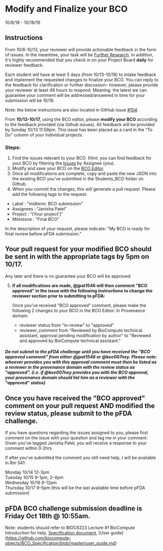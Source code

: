Modify and Finalize your BCO
===================================
10/8/19 - 10/18/19

## Instructions

From 10/8-10/13, your reviewer will provide actionable feedback in the form of issues. In the meantime, your task will be [Further Research](https://github.com/biocompute-objects/GW-SMHS-BIOC6223/blob/master/4_FurtherResearch.md). In addition, it's highly recommended that you check in on your Project Board **daily** for reviewer feedback. 

Each student will have at least 5 days (from 10/13-10/18) to intake feedback and implement the requested changes to finalize your BCO. You can reply to the feedback for clarification or further discussion- however, please provide your reviewer at least 48 hours to respond. Meaning: the latest we can guarantee your comment will be addressed/answered in time for your submission will be 10/16.

Note: the below instructions are also located in GitHub issue [#104](https://github.com/biocompute-objects/GW-SMHS-BIOC6223/issues/104).

From **10/13-10/17,** using the BCO editor, please **modify your BCO** according to the feedback provided (via Github issues). All feedback will be provided by Sunday 10/13 11:59pm.  This issue has been placed as a card in the "To Do" column of your individual projects. 

### Steps:
1. Find the issues relevant to your BCO.  (Hint: you can find feedback for your BCO by filtering the [Issues](https://github.com/biocompute-objects/GW-SMHS-BIOC6223/issues) by Assignee (you).  
3. Modify and save your BCO on the [BCO Editor](https://biocomputeobject.org/bco_editor_tst/).
4. Once all modifications are complete, copy and paste the new JSON into the existing BCO you've submitted in the Students_BCO folder on Github. 
4.  When you commit the changes, this will generate a pull request. Please add the following tags to the request: 
- Label : "midterm: BCO submission" 
- Assignees : "Janisha Patel"
- Project : "[Your project']"
- Milestone : "Final BCO"

In the description of your request, please indicate: "My BCO is ready for final review before pFDA submission."
## Your pull request for your modified BCO should be sent in with the appropriate tags by 5pm on 10/17. 
Any later and there is no guarantee your BCO will be approved.

5. **If all modifications are made, @jpat1546  will then comment "BCO approved" in the issue with the following instructions to change the reviewer section prior to submitting to pFDA:**

    Once you've received "BCO approved" comment, please make the following 2 changes to your BCO in the BCO Editor: 
    In Provenance domain:
    - reviewer status from "in-review" to "approved"
    - reviewer_comment from "Reviewed by BioCompute technical assistant, approval pending modification by author" to "Reviewed and approved by BioCompute technical assistant."

##### Do not submit to the pFDA challenge until you have received the "BCO approved comment" from either @jpat1546 or @kee007ney. Please note: whoever provides you with this approval comment must then be listed as a  reviewer in the provenance domain with the review status as "approved". (i.e. if @kee007ney provides you with the BCO approval, your provenance domain should list him as a reviewer with the "approved" status)

Once you have received the "BCO approved" comment on your pull request AND modified the review status, please submit to the pFDA challenge. 
-----

If you have questions regarding the issues assigned to you, please first comment on the issue with your question and tag me in your comment. Given you've tagged Janisha Patel, you will receive a response to your comment within 0-2hrs.

If after you've submitted the comment you still need help, I will be available in Rm 541:

Monday 10/14 12-3pm     
Tuesday 10/15 9-1pm, 2-4pm      
Wednesday 10/16 9-12pm      
Thursday 10/17 9-5pm (this will be the last available time before pFDA submission)      

## pFDA BCO challenge submission deadline is Friday Oct 18th @ 10:55am.

Note: students should refer to 
  BIOC6223 Lecture #1 BioCompute Introduction for help, [Specification document](https://github.com/biocompute-objects/BCO_Specification), [User guide] (https://github.com/biocompute-objects/BCO_Specification/blob/master/user_guide.md)
  
